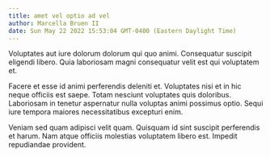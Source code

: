 ```yaml
---
title: amet vel optio ad vel
author: Marcella Bruen II
date: Sun May 22 2022 15:53:04 GMT-0400 (Eastern Daylight Time)
---
```

Voluptates aut iure dolorum dolorum qui quo animi. Consequatur suscipit eligendi libero. Quia laboriosam magni consequatur velit est qui voluptatem et.

 Facere et esse id animi perferendis deleniti et. Voluptates nisi et in hic neque officiis est saepe. Totam nesciunt voluptates quis doloribus. Laboriosam in tenetur aspernatur nulla voluptas animi possimus optio. Sequi iure tempora maiores necessitatibus excepturi enim.

 Veniam sed quam adipisci velit quam. Quisquam id sint suscipit perferendis et harum. Nam atque officiis molestias voluptatem libero est. Impedit repudiandae provident.
